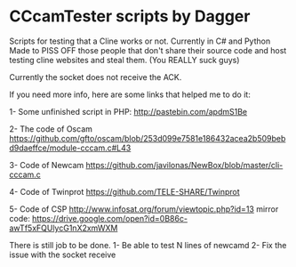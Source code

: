 # CCcamTester scripts by Dagger
Scripts for testing that a Cline works or not. Currently in C# and Python
Made to PISS OFF those people that don't share their source code and host testing cline websites and steal them. (You REALLY suck guys)

Currently the socket does not receive the ACK.

If you need more info, here are some links that helped me to do it:

1- Some unfinished script in PHP:
  http://pastebin.com/apdmS1Be
  
2- The code of Oscam
  https://github.com/gfto/oscam/blob/253d099e7581e186432acea2b509bebd9daeffce/module-cccam.c#L43
  
3- Code of Newcam
  https://github.com/javilonas/NewBox/blob/master/cli-cccam.c
  
4- Code of Twinprot
  https://github.com/TELE-SHARE/Twinprot
  
5- Code of CSP
  http://www.infosat.org/forum/viewtopic.php?id=13
  mirror code: https://drive.google.com/open?id=0B86c-awTf5xFQUlycG1nX2xmWXM
  
There is still job to be done.
1- Be able to test N lines of newcamd
2- Fix the issue with the socket receive
